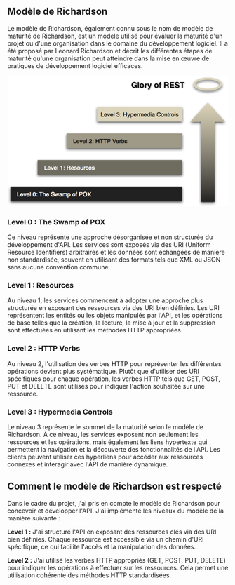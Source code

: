 ## Modèle de Richardson

Le modèle de Richardson, également connu sous le nom de modèle de maturité de Richardson, est un modèle utilisé pour évaluer la maturité d'un projet ou d'une organisation dans le domaine du développement logiciel. Il a été proposé par Leonard Richardson et décrit les différentes étapes de maturité qu'une organisation peut atteindre dans la mise en œuvre de pratiques de développement logiciel efficaces.

![img.png](img.png)

### Level 0 : The Swamp of POX
Ce niveau représente une approche désorganisée et non structurée du développement d'API. Les services sont exposés via des URI (Uniform Resource Identifiers) arbitraires et les données sont échangées de manière non standardisée, souvent en utilisant des formats tels que XML ou JSON sans aucune convention commune.
### Level 1 : Resources
Au niveau 1, les services commencent à adopter une approche plus structurée en exposant des ressources via des URI bien définies. Les URI représentent les entités ou les objets manipulés par l'API, et les opérations de base telles que la création, la lecture, la mise à jour et la suppression sont effectuées en utilisant les méthodes HTTP appropriées.
### Level 2 : HTTP Verbs
Au niveau 2, l'utilisation des verbes HTTP pour représenter les différentes opérations devient plus systématique. Plutôt que d'utiliser des URI spécifiques pour chaque opération, les verbes HTTP tels que GET, POST, PUT et DELETE sont utilisés pour indiquer l'action souhaitée sur une ressource.
### Level 3 : Hypermedia Controls
Le niveau 3 représente le sommet de la maturité selon le modèle de Richardson. À ce niveau, les services exposent non seulement les ressources et les opérations, mais également les liens hypertexte qui permettent la navigation et la découverte des fonctionnalités de l'API. Les clients peuvent utiliser ces hyperliens pour accéder aux ressources connexes et interagir avec l'API de manière dynamique.

## Comment le modèle de Richardson est respecté
Dans le cadre du projet, j'ai pris en compte le modèle de Richardson pour concevoir et développer l'API. J'ai implémenté les niveaux du modèle de la manière suivante :

**Level 1 :** J'ai structuré l'API en exposant des ressources clés via des URI bien définies. Chaque ressource est accessible via un chemin d'URI spécifique, ce qui facilite l'accès et la manipulation des données.

**Level 2 :** J'ai utilisé les verbes HTTP appropriés (GET, POST, PUT, DELETE) pour indiquer les opérations à effectuer sur les ressources. Cela permet une utilisation cohérente des méthodes HTTP standardisées.

